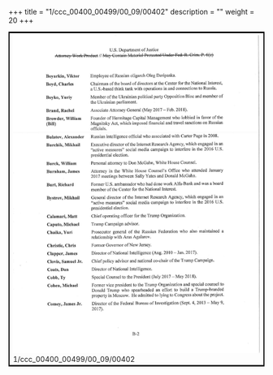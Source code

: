 +++
title = "1/ccc_00400_00499/00_09/00402"
description = ""
weight = 20
+++

<table style="border:2px solid black;max-width:800px;max-height:800px;" 
><tr><td>
<img class="center-fit-jpg"
src="/jpg_/jpg_mueller_report_searchable_402.jpg">
1/ccc_00400_00499/00_09/00402
</img></td></tr></table>
